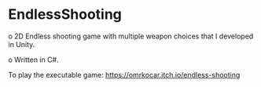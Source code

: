 # EndlessShooting

o	2D Endless shooting game with multiple weapon choices that I developed in Unity.

o	Written in C#.

To play the executable game:
https://omrkocar.itch.io/endless-shooting
